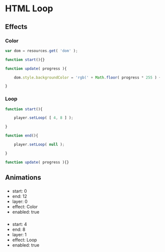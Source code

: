 <!-- Frame.js Script r6 -->

# HTML Loop

## Effects

### Color

```js
var dom = resources.get( 'dom' );

function start(){}

function update( progress ){

	dom.style.backgroundColor = 'rgb(' + Math.floor( progress * 255 ) + ', 0, 0)';

}
```

### Loop

```js
function start(){

	player.setLoop( [ 4, 8 ] );

}

function end(){

	player.setLoop( null );

}

function update( progress ){}
```

## Animations

###

 * start: 0
 * end: 12
 * layer: 0
 * effect: Color
 * enabled: true

###

 * start: 4
 * end: 8
 * layer: 1
 * effect: Loop
 * enabled: true

